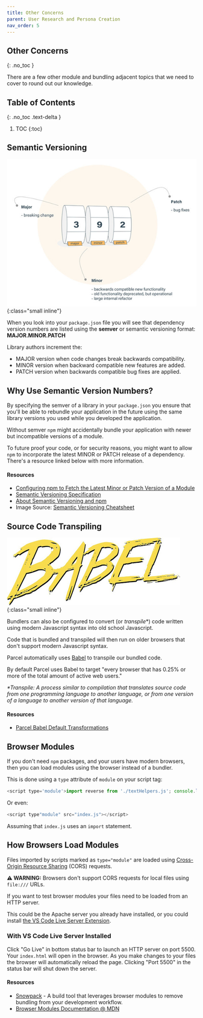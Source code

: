 ```yaml
---
title: Other Concerns
parent: User Research and Persona Creation
nav_order: 5
---
```


<!--prettier-ignore-start-->
## Other Concerns 
{: .no_toc }

There are a few other module and bundling adjacent topics that we need to cover to round out our knowledge.

## Table of Contents
{: .no_toc .text-delta }  

1. TOC
{:toc}

<!--prettier-ignore-end-->

## Semantic Versioning

![Semantic Versioning](wheelbarrel-no-tilde-caret-white-bg-w1000.jpg){:class="small inline"}

When you look into your `package.json` file you will see that dependency version numbers are listed using the **semver** or semantic versioning format: **MAJOR.MINOR.PATCH**

Library authors increment the:

- MAJOR version when code changes break backwards compatibility.
- MINOR version when backward compatible new features are added.
- PATCH version when backwards compatible bug fixes are applied.

## Why Use Semantic Version Numbers?

By specifying the semver of a library in your `package.json` you ensure that you'll be able to rebundle your application in the future using the same library versions you used while you developed the application.

Without semver `npm` might accidentally bundle your application with newer but incompatible versions of a module.

To future proof your code, or for security reasons, you might want to allow `npm` to incorporate the latest MINOR or PATCH release of a dependency. There's a resource linked below with more information.

#### Resources

- [Configuring npm to Fetch the Latest Minor or Patch Version of a Module](https://stackoverflow.com/questions/22343224/whats-the-difference-between-tilde-and-caret-in-package-json)
- [Semantic Versioning Specification](https://semver.org/)
- [About Semantic Versioning and npm](https://docs.npmjs.com/about-semantic-versioning)
- Image Source: [Semantic Versioning Cheatsheet](https://bytearcher.com/goodies/semantic-versioning-cheatsheet/)

## Source Code Transpiling

![Transpiling](babel.jpg){:class="small inline"}

Bundlers can also be configured to convert (or _transpile_\*) code written using modern Javascript syntax into old school Javascript.

Code that is bundled and transpiled will then run on older browsers that don't support modern Javascript syntax.

Parcel automatically uses [Babel](https://babeljs.io/) to transpile our bundled code.

By default Parcel uses Babel to target "every browser that has 0.25% or more of the total amount of active web users."

_\*Transpile: A process similar to compilation that translates source code from one programming language to another language, or from one version of a language to another version of that language._

#### Resources

- [Parcel Babel Default Transformations](https://parceljs.org/javascript.html#default-babel-transforms)

## Browser Modules

If you don't need `npm` packages, and your users have modern browsers, then you can load modules using the browser instead of a bundler.

This is done using a `type` attribute of `module` on your script tag:

```javascript
<script type='module'>import reverse from './textHelpers.js'; console.log(reverse('Learn to Question'));</script>
```

Or even:

```javascript
<script type"module" src="index.js"></script>
```

Assuming that `index.js` uses an `import` statement.

## How Browsers Load Modules

Files imported by scripts marked as `type="module"` are loaded using [Cross-Origin Resource Sharing](https://developer.mozilla.org/en-US/docs/Web/HTTP/CORS) (CORS) requests.

**⚠️ WARNING:** Browsers don't support CORS requests for local files using `file:///` URLs.

If you want to test browser modules your files need to be loaded from an HTTP server.

This could be the Apache server you already have installed, or you could install [the VS Code Live Server Extension](https://marketplace.visualstudio.com/items?itemName=ritwickdey.LiveServer).

### With VS Code Live Server Installed

Click "Go Live" in bottom status bar to launch an HTTP server on port 5500. Your `index.html` will open in the browser. As you make changes to your files the browser will automatically reload the page. Clicking "Port 5500" in the status bar will shut down the server.

#### Resources

- [Snowpack](https://www.snowpack.dev) - A build tool that leverages browser modules to remove bundling from your development workflow.
- [Browser Modules Documentation @ MDN](https://developer.mozilla.org/en-US/docs/Web/JavaScript/Guide/Modules)
